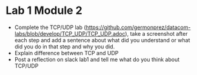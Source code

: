 # Lab 1 Module 2

- Complete the TCP/UDP lab (https://github.com/germonprez/datacom-labs/blob/develop/TCP_UDP/TCP_UDP.adoc), take a screenshot after each step and add a sentence about what did you understand or what did you do in that step and why you did.
- Explain difference between TCP and UDP
- Post a reflection on slack lab1 and tell me what do you think about TCP/UDP
